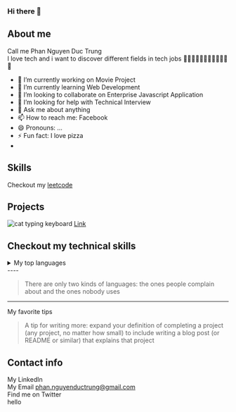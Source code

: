 ### Hi there 👋

## About me
Call me Phan Nguyen Duc Trung \
I love tech and i want to discover different fields in tech jobs 🤖🤖🤖🤖🤖🤖🤖🤖🤖🤖🤖🤖

- 🔭 I’m currently working on Movie Project
- 🌱 I’m currently learning Web Development
- 👯 I’m looking to collaborate on Enterprise Javascript Application
- 🤔 I’m looking for help with Technical Interview
- 💬 Ask me about anything
- 📫 How to reach me: Facebook
- 😄 Pronouns: ...
- ⚡ Fun fact: I love pizza
- 
## Skills
Checkout my [leetcode](https://github.com/PhanNguyenDucTrung/PhanNguyenDucTrung/edit/main/README.md)
## Projects

<picture>
 <source media="(prefers-color-scheme: dark)" srcset="https://wallpapers.com/images/hd/black-cat-dark-mode-vggaemjudequjfxk.jpg">
 <source media="(prefers-color-scheme: light)" srcset="https://thumbs.dreamstime.com/b/hacker-cat-wearing-hoodie-hacking-laptop-created-generative-ai-hacker-cat-wearing-hoodie-hacking-laptop-267698623.jpg">
 <img alt="cat typing keyboard" src="https://mj-gallery.com/067531e8-1f06-499b-b172-2be7dcfca9c8/grid_0.png">
</picture>
<a href="https://www.google.com/search?q=short+men+styles&tbm=isch&ved=2ahUKEwjhrdbPkv2DAxXRuFYBHTXlABEQ2-cCegQIABAA&oq=short+men+styl&gs_lcp=CgNpbWcQARgAMgcIABCABBATMgcIABCABBATMgcIABCABBATMgcIABCABBATMgYIABAeEBMyBggAEB4QEzIICAAQBRAeEBMyCAgAEAUQHhATMggIABAFEB4QEzIICAAQCBAeEBM6CAgAEIAEELEDOgUIABCABDoKCAAQgAQQigUQQzoNCAAQgAQQigUQQxCxAzoLCAAQgAQQsQMQgwE6DggAEIAEEIoFELEDEIMBOgQIABAeUK8IWPk6YIhBaAJwAHgAgAGCAogByg6SAQYxNC4zLjGYAQCgAQGqAQtnd3Mtd2l6LWltZ7ABAMABAQ&sclient=img&ei=Hr60ZeGmAdHx2roPtcqDiAE&bih=730&biw=1536#imgrc=qTlEMCnbBRrAyM" target="blank">Link </a>

## Checkout my technical skills
<details>
<summary>My top languages</summary>

| Rank | Languages |
|-----:|-----------|
|     1| Javascript|
|     2| Python    |
|     3| SQL       |

</details>
----

> There are only two kinds of languages: the ones people complain about and the ones nobody uses
----
My favorite tips
> A tip for writing more: expand your definition of completing a project (any project, no matter how small) to include writing a blog post (or README or similar) that explains that project
## Contact info
My LinkedIn \
My Email  phan.nguyenductrung@gmail.com \
Find me on Twitter  \
hello
<!-- Add more contact info-->
